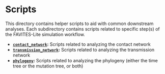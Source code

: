 # Scripts
This directory contains helper scripts to aid with common downstream analyses. Each subdirectory contains scripts related to specific step(s) of the FAVITES-Lite simulation workflow.

* **[`contact_network`](contact_network):** Scripts related to analyzing the contact network
* **[`transmission_network`](transmission_network):** Scripts related to analyzing the transmission network
* **[`phylogeny`](phylogeny):** Scripts related to analyzing the phylogeny (either the time tree or the mutation tree, or both)
